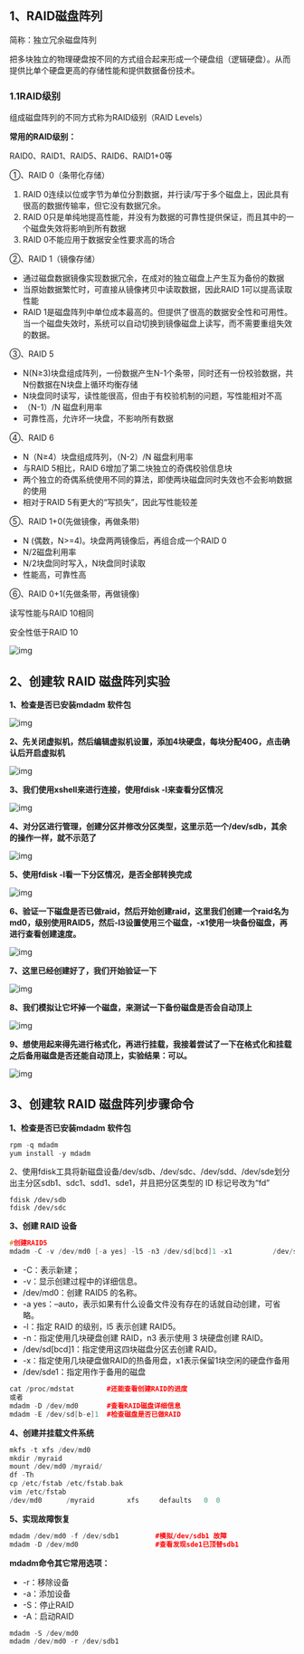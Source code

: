 ## 1、RAID磁盘阵列

简称：独立冗余磁盘阵列

把多块独立的物理硬盘按不同的方式组合起来形成一个硬盘组（逻辑硬盘）。从而提供比单个硬盘更高的存储性能和提供数据备份技术。

### 1.1RAID级别

组成磁盘阵列的不同方式称为RAID级别（RAID Levels）

**常用的RAID级别：**

RAID0、RAID1、RAID5、RAID6、RAID1+0等

①、RAID 0（条带化存储）

1. RAID 0连续以位或字节为单位分割数据，并行读/写于多个磁盘上，因此具有很高的数据传输率，但它没有数据冗余。
2. RAID 0只是单纯地提高性能，并没有为数据的可靠性提供保证，而且其中的一个磁盘失效将影响到所有数据
3. RAID 0不能应用于数据安全性要求高的场合

②、RAID 1（镜像存储）

- 通过磁盘数据镜像实现数据冗余，在成对的独立磁盘上产生互为备份的数据
- 当原始数据繁忙时，可直接从镜像拷贝中读取数据，因此RAID 1可以提高读取性能
- RAID 1是磁盘阵列中单位成本最高的。但提供了很高的数据安全性和可用性。当一个磁盘失效时，系统可以自动切换到镜像磁盘上读写，而不需要重组失效的数据。

③、RAID 5

- N(N≥3)块盘组成阵列，一份数据产生N-1个条带，同时还有一份校验数据，共N份数据在N块盘上循环均衡存储
- N块盘同时读写，读性能很高，但由于有校验机制的问题，写性能相对不高
- （N-1）/N 磁盘利用率
- 可靠性高，允许坏一块盘，不影响所有数据

④、RAID 6

- N（N≥4）块盘组成阵列，（N-2）/N 磁盘利用率
- 与RAID 5相比，RAID 6增加了第二块独立的奇偶校验信息块
- 两个独立的奇偶系统使用不同的算法，即使两块磁盘同时失效也不会影响数据的使用
- 相对于RAID 5有更大的“写损失”，因此写性能较差

⑤、RAID 1+0(先做镜像，再做条带)

- N (偶数，N>=4)。块盘两两镜像后，再组合成一个RAID 0
- N/2磁盘利用率
- N/2块盘同时写入，N块盘同时读取
- 性能高，可靠性高

⑥、RAID 0+1(先做条带，再做镜像)

读写性能与RAID 10相同

安全性低于RAID 10

![img](v2-3af4a5d53438b5675fccb5c4e59ad8b4_720w.webp)

## 2、创建软 RAID 磁盘阵列实验

**1、检查是否已安装mdadm 软件包**

![img](v2-07e14384ea2796426306b78a16e2cb85_720w.webp)

**2、先关闭虚拟机，然后编辑虚拟机设置，添加4块硬盘，每块分配40G，点击确认后开启虚拟机**

![img](v2-da6b4b1a67b20524e30997498144f001_720w.webp)

**3、我们使用xshell来进行连接，使用fdisk -l来查看分区情况**

![img](v2-5e60c0f2344221b30cebb7e272880aae_720w.webp)


**4、对分区进行管理，创建分区并修改分区类型，这里示范一个/dev/sdb，其余的操作一样，就不示范了**

![img](v2-cccf6811a3aa526774d0f2c6865778aa_720w.webp)

**5、使用fdisk -l看一下分区情况，是否全部转换完成**

![img](v2-c5314db4d9bfbe88465dde7d5428dbde_720w.webp)

**6、验证一下磁盘是否已做raid，然后开始创建raid，这里我们创建一个raid名为md0，级别使用RAID5，然后-l3设置使用三个磁盘，-x1使用一块备份磁盘，再进行查看创建速度。**

![img](v2-887d7e3d66e1f9c40ee65bd0014d32e2_720w.webp)

**7、这里已经创建好了，我们开始验证一下**

![img](v2-1e889ee7e3cc46bb421dda188944b291_720w.webp)

**8、我们模拟让它坏掉一个磁盘，来测试一下备份磁盘是否会自动顶上**

![img](v2-11ac37fcb3db5e8346ecca6e4ae76314_720w.webp)

**9、想使用起来得先进行格式化，再进行挂载，我接着尝试了一下在格式化和挂载之后备用磁盘是否还能自动顶上，实验结果：可以。**

![img](v2-471b24d8561b269c443c53bd91b99143_720w.webp)

## 3、创建软 RAID 磁盘阵列步骤命令

**1、检查是否已安装mdadm 软件包**

```cpp
rpm -q mdadm
yum install -y mdadm
```

2、使用fdisk工具将新磁盘设备/dev/sdb、/dev/sdc、/dev/sdd、/dev/sde划分出主分区sdb1、sdc1、sdd1、sde1，并且把分区类型的 ID 标记号改为“fd”

```text
fdisk /dev/sdb
fdisk /dev/sdc
```

**3、创建 RAID 设备**

```cpp
#创建RAID5
mdadm -C -v /dev/md0 [-a yes] -l5 -n3 /dev/sd[bcd]1 -x1          /dev/sde1
```

- -C：表示新建；
- -v：显示创建过程中的详细信息。
- /dev/md0：创建 RAID5 的名称。
- -a yes：–auto，表示如果有什么设备文件没有存在的话就自动创建，可省略。
- -l：指定 RAID 的级别，l5 表示创建 RAID5。
- -n：指定使用几块硬盘创建 RAID，n3 表示使用 3 块硬盘创建 RAID。
- /dev/sd[bcd]1：指定使用这四块磁盘分区去创建 RAID。
- -x：指定使用几块硬盘做RAID的热备用盘，x1表示保留1块空闲的硬盘作备用
- /dev/sde1：指定用作于备用的磁盘

```cpp
cat /proc/mdstat		#还能查看创建RAID的进度
或者
mdadm -D /dev/md0       #查看RAID磁盘详细信息
mdadm -E /dev/sd[b-e]1  #检查磁盘是否已做RAID
```

**4、创建并挂载文件系统**

```cpp
mkfs -t xfs /dev/md0
mkdir /myraid
mount /dev/md0 /myraid/
df -Th
cp /etc/fstab /etc/fstab.bak
vim /etc/fstab
/dev/md0      /myraid        xfs   	 defaults   0  0
```

**5、实现故障恢复**

```cpp
mdadm /dev/md0 -f /dev/sdb1 		#模拟/dev/sdb1 故障
mdadm -D /dev/md0					#查看发现sde1已顶替sdb1
```

**mdadm命令其它常用选项：**

- -r：移除设备
- -a：添加设备
- -S：停止RAID
- -A：启动RAID

```cpp
mdadm -S /dev/md0
mdadm /dev/md0 -r /dev/sdb1
```
